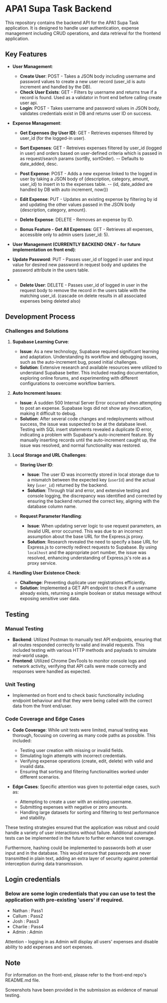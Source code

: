 # APA1 Supa Task Backend

This repository contains the backend API for the APA1 Supa Task application. It is designed to handle user authentication, expense management including CRUD operations, and data retrieval for the frontend application.

## Key Features

- **User Management**: 
  - **Create User**: POST - Takes a JSON body including username and password values to create a new user record (user_id is auto increment and handled by the DB).
  - **Check User Exists**: GET - Filters by username and returns true if a record is found. Used as a validator in front end before calling create user api.
  - **Login**: POST - Takes username and password values in JSON body, validates credentials exist in DB and returns user ID on success.

- **Expense Management**:
  - **Get Expenses (by User ID)**: GET - Retrieves expenses filtered by user_id (for the logged-in user).
  - **Sort Expenses**: GET - Retreives expenses filtered by user_id (logged in user) and orders based on user-defined criteria which is passed in as request/search params (sortBy, sortOrder).   -- Defaults to date_added, desc.
  - **Post Expense**: POST - Adds a new expense linked to the logged in user by taking a JSON body of {description, category, amount, user_id} to insert in to the expenses table.   -- (id, date_added are handled by DB with auto increment, now())
  - **Edit Expense**: PUT - Updates an existing expense by filtering by id and updating the other values passed in the JSON body {description, category, amount}. 
  - **Delete Expense**: DELETE - Removes an expense by ID.
 
  - **Bonus Feature - Get All Expenses**: GET - Retrieves all expenses, accessible only to admin users (user_id: 5).

 - **User Management (CURRENTLY BACKEND ONLY - for future implementation on front end)**:
  - **Update Password**: PUT - Passes user_id of logged in user and input value for desired new password in request body and updates the password attribute in the users table.
  - - **Delete User**: DELETE - Passes user_id of logged in user in the request body to remove the record in the users table with the matching user_id. (cascade on delete results in all associated expenses being deleted also) 

## Development Process

### Challenges and Solutions

1. **Supabase Learning Curve**:
   - **Issue**: As a new technology, Supabase required significant learning and adaptation. Understanding its workflow and debugging issues, such as the auto-increment bug, posed initial challenges.
   - **Solution**: Extensive research and available resources were utilized to understand Supabase better. This included reading documentation, exploring online forums, and experimenting with different configurations to overcome workflow barriers.

2. **Auto Increment Issues**:
   - **Issue**: A sudden 500 Internal Server Error occurred when attempting to post an expense. Supabase logs did not show any invocation, making it difficult to debug.
   - **Solution**: After several code changes and redeployments without success, the issue was suspected to be at the database level. Testing with SQL insert statements revealed a duplicate ID error, indicating a problem with Supabase's auto-increment feature. By manually inserting records until the auto-increment caught up, the issue was resolved, and normal functionality was restored.

3. **Local Storage and URL Challenges**:
   - **Storing User ID**:
     - **Issue**: The user ID was incorrectly stored in local storage due to a mismatch between the expected key (`userId`) and the actual key (`user_id`) returned by the backend.
     - **Solution**: Through trial and error, and extensive testing and console logging, the discrepancy was identified and corrected by ensuring the backend returned the correct key, aligning with the database column name.

   - **Request Parameter Handling**:
     - **Issue**: When updating server logic to use request parameters, an invalid URL error occurred. This was due to an incorrect assumption about the base URL for the Express.js proxy.
     - **Solution**: Research revealed the need to specify a base URL for Express.js to correctly redirect requests to Supabase. By using `localhost` and the appropriate port number, the issue was resolved, enhancing understanding of Express.js's role as a proxy service.

4. **Handling User Existence Check**:
     - **Challenge**: Preventing duplicate user registrations efficiently.
     - **Solution**: Implemented a GET API endpoint to check if a username already exists, returning a simple boolean or status message without exposing sensitive user data.


## Testing

### Manual Testing

- **Backend**: Utilized Postman to manually test API endpoints, ensuring that all routes responded correctly to valid and invalid requests. This included testing with various HTTP methods and payloads to simulate real-world usage.
- **Frontend**: Utilized Chrome DevTools to monitor console logs and network activity, verifying that API calls were made correctly and responses were handled as expected.

### Unit Testing
- Implemented on front end to check basic functionality including endpoint behaviour and that they were being called with the correct data from the front end/user.

### Code Coverage and Edge Cases

- **Code Coverage**: While unit tests were limited, manual testing was thorough, focusing on covering as many code paths as possible. This included:
  - Testing user creation with missing or invalid fields.
  - Simulating login attempts with incorrect credentials.
  - Verifying expense operations (create, edit, delete) with valid and invalid data.
  - Ensuring that sorting and filtering functionalities worked under different scenarios.

- **Edge Cases**: Specific attention was given to potential edge cases, such as:
  - Attempting to create a user with an existing username.
  - Submitting expenses with negative or zero amounts.
  - Handling large datasets for sorting and filtering to test performance and stability.

These testing strategies ensured that the application was robust and could handle a variety of user interactions without failure. Additional automated tests can be implemented in the future to further enhance test coverage. 

Furthermore, hashing could be implemented to passwords both at user input and in the database. This would ensure that passwords are never transmitted in plain text, adding an extra layer of security against potential interception during data transmission.

## Login credentials
### Below are some login credentials that you can use to test the application with pre-existing 'users' if required.
- Nathan : Pass1
- Callum : Pass2
- Josh : Pass3
- Charlie : Pass4
- Admin : Admin 

Attention - logging in as Admin will display all users' expenses and disable ability to add expenses and sort expenses.

## Note
For information on the front-end, please refer to the front-end repo's README.md file.

Screenshots have been provided in the submission as evidence of manual testing.
